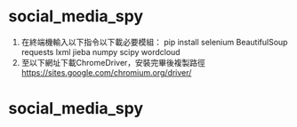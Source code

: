# social_media_spy

1. 在終端機輸入以下指令以下載必要模組：
pip install selenium BeautifulSoup requests lxml jieba numpy scipy wordcloud
2. 至以下網址下載ChromeDriver，安裝完畢後複製路徑
https://sites.google.com/chromium.org/driver/

# social_media_spy
